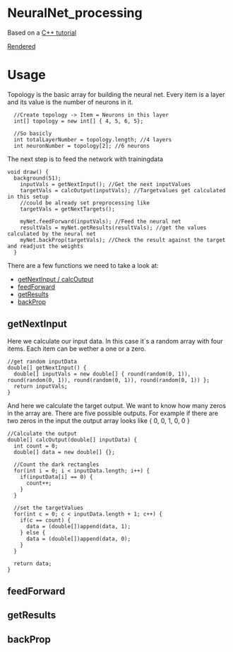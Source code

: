 # NeuralNet_processing

Based on a <a href="https://github.com/fasc8/NeuralNet_C-">C++ tutorial</a>

<a href="/images/MainFrame.png">Rendered</a>

# Usage

Topology is the basic array for building the neural net.
Every item is a layer and its value is the number of neurons in it.

```processing
  //Create topology -> Item = Neurons in this layer
  int[] topology = new int[] { 4, 5, 6, 5};
  
  //So basicly
  int totalLayerNumber = topology.length; //4 layers
  int neuronNumber = topology[2]; //6 neurons
```

The next step is to feed the network with trainingdata

```processing
void draw() {
  background(51);
    inputVals = getNextInput(); //Get the next inputValues
    targetVals = calcOutput(inputVals); //Targetvalues get calculated in this setup
    //could be already set preprocessing like
    targetVals = getNextTargets();
    
    myNet.feedForward(inputVals); //Feed the neural net
    resultVals = myNet.getResults(resultVals); //get the values calculated by the neural net
    myNet.backProp(targetVals); //Check the result against the target and readjust the weights
  }
  ```
There are a few functions we need to take a look at:  
  - <a href="https://github.com/fasc8/NeuralNet_processing#getNextInput">getNextInput / calcOutput</a>  
  - <a href="https://github.com/fasc8/NeuralNet_processing#feedForward">feedForward</a>  
  - <a href="https://github.com/fasc8/NeuralNet_processing#getResults">getResults</a>  
  - <a href="https://github.com/fasc8/NeuralNet_processing#backProp">backProp</a>  
    
## getNextInput

Here we calculate our input data. In this case it´s a random array with four items. Each item can be wether a one or a zero.
```processing
//get random inputData
double[] getNextInput() {
  double[] inputVals = new double[] { round(random(0, 1)), round(random(0, 1)), round(random(0, 1)), round(random(0, 1)) };
  return inputVals;
}
```

And here we calculate the target output. We want to know how many zeros in the array are. There are five possible outputs. For example if there are two zeros in the input the output array looks like { 0, 0, 1, 0, 0 }
```processing
//Calculate the output
double[] calcOutput(double[] inputData) {
  int count = 0;
  double[] data = new double[] {};
  
  //Count the dark rectangles
  for(int i = 0; i < inputData.length; i++) {
    if(inputData[i] == 0) {
      count++;
    }
  }
  
  //set the targetValues
  for(int c = 0; c < inputData.length + 1; c++) {
    if(c == count) {
      data = (double[])append(data, 1);
    } else {
      data = (double[])append(data, 0);
    }
  }
  
  return data;
}
```
## feedForward

## getResults

## backProp

